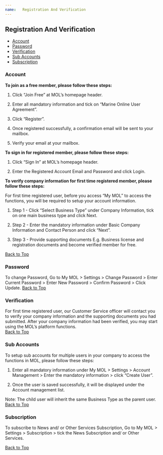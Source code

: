 ```yaml
---
name:	Registration And Verification
---
```


## Registration And Verification

  * [Account](#account)
  * [Password](#password)
  * [Verification](#verification)
  * [Sub Accounts](#sub-accounts)
  * [Subscription](#subscription)

###  Account

**To join as a free member, please follow these steps:**

1.	Click “Join Free” at MOL’s homepage header.

2.	Enter all mandatory information and tick on “Marine Online User Agreement”.

3.	Click “Register”.

4.	Once registered successfully, a confirmation email will be sent to your mailbox. 

5.	Verify your email at your mailbox. 

**To sign in for registered member, please follow these steps:**

1.	Click “Sign In” at MOL’s homepage header.

2.	Enter the Registered Account Email and Password and click Login.

**To verify company information for first time registered member, please follow these steps:**

For first time registered user, before you access “My MOL” to access the functions, you will be required to setup your account information. 

1.	Step 1 - Click “Select Business Type” under Company Information, tick on one main business type and click Next.

2.	Step 2 - Enter the mandatory information under Basic Company Information and Contact Person and click “Next”.

3.	Step 3 - Provide supporting documents E.g. Business license and registration documents and become verified member for free.

  [Back to Top](#registration-and-verification)

###  Password

To change Password, Go to My MOL > Settings > Change Password > Enter Current Password > Enter New Password > Confirm Password > Click Update.   [Back to Top](#registration-and-verification)

###  Verification

For first time registered user, our Customer Service officer will contact you to verify your company information and the supporting documents you had submitted. After your company information had been verified, you may start using the MOL’s platform functions.<br>  [Back to Top](#registration-and-verification) 

###  Sub Accounts

To setup sub accounts for multiple users in your company to access the functions in MOL, please follow these steps:

1.	Enter all mandatory information under My MOL > Settings > Account Management > Enter the mandatory information > click “Create User”. 

2.	Once the user is saved successfully, it will be displayed under the Account management list.

Note: The child user will inherit the same Business Type as the parent user.   [Back to Top](#registration-and-verification)

###  Subscription

To subscribe to News and/ or Other Services Subscription, Go to My MOL > Settings > Subscription > tick the News Subscription and/ or Other Services.

  [Back to Top](#registration-and-verification)
  
  



